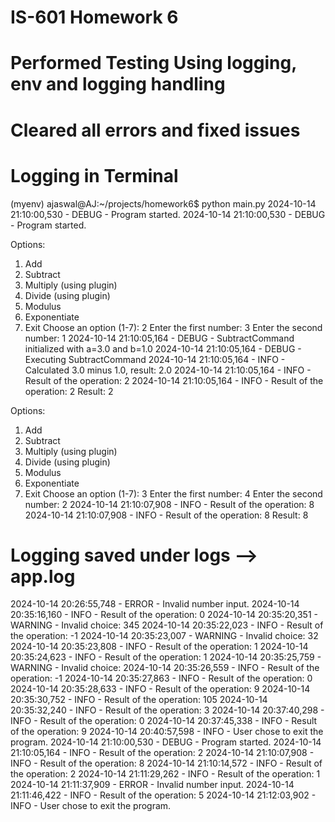 # IS-601 Homework 6
# Performed Testing Using logging, env and logging handling
# Cleared all errors and fixed issues

# Logging in Terminal

(myenv) ajaswal@AJ:~/projects/homework6$ python main.py
2024-10-14 21:10:00,530 - DEBUG - Program started.
2024-10-14 21:10:00,530 - DEBUG - Program started.

Options:
1. Add
2. Subtract
3. Multiply (using plugin)
4. Divide (using plugin)
5. Modulus
6. Exponentiate
7. Exit
Choose an option (1-7): 2
Enter the first number: 3
Enter the second number: 1
2024-10-14 21:10:05,164 - DEBUG - SubtractCommand initialized with a=3.0 and b=1.0
2024-10-14 21:10:05,164 - DEBUG - Executing SubtractCommand
2024-10-14 21:10:05,164 - INFO - Calculated 3.0 minus 1.0, result: 2.0
2024-10-14 21:10:05,164 - INFO - Result of the operation: 2
2024-10-14 21:10:05,164 - INFO - Result of the operation: 2
Result: 2

Options:
1. Add
2. Subtract
3. Multiply (using plugin)
4. Divide (using plugin)
5. Modulus
6. Exponentiate
7. Exit
Choose an option (1-7): 3
Enter the first number: 4
Enter the second number: 2
2024-10-14 21:10:07,908 - INFO - Result of the operation: 8
2024-10-14 21:10:07,908 - INFO - Result of the operation: 8
Result: 8

# Logging saved under logs --> app.log

2024-10-14 20:26:55,748 - ERROR - Invalid number input.
2024-10-14 20:35:16,160 - INFO - Result of the operation: 0
2024-10-14 20:35:20,351 - WARNING - Invalid choice: 345
2024-10-14 20:35:22,023 - INFO - Result of the operation: -1
2024-10-14 20:35:23,007 - WARNING - Invalid choice: 32
2024-10-14 20:35:23,808 - INFO - Result of the operation: 1
2024-10-14 20:35:24,623 - INFO - Result of the operation: 1
2024-10-14 20:35:25,759 - WARNING - Invalid choice: 
2024-10-14 20:35:26,559 - INFO - Result of the operation: -1
2024-10-14 20:35:27,863 - INFO - Result of the operation: 0
2024-10-14 20:35:28,633 - INFO - Result of the operation: 9
2024-10-14 20:35:30,752 - INFO - Result of the operation: 105
2024-10-14 20:35:32,240 - INFO - Result of the operation: 3
2024-10-14 20:37:40,298 - INFO - Result of the operation: 0
2024-10-14 20:37:45,338 - INFO - Result of the operation: 9
2024-10-14 20:40:57,598 - INFO - User chose to exit the program.
2024-10-14 21:10:00,530 - DEBUG - Program started.
2024-10-14 21:10:05,164 - INFO - Result of the operation: 2
2024-10-14 21:10:07,908 - INFO - Result of the operation: 8
2024-10-14 21:10:14,572 - INFO - Result of the operation: 2
2024-10-14 21:11:29,262 - INFO - Result of the operation: 1
2024-10-14 21:11:37,909 - ERROR - Invalid number input.
2024-10-14 21:11:46,422 - INFO - Result of the operation: 5
2024-10-14 21:12:03,902 - INFO - User chose to exit the program.
